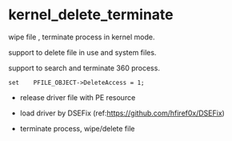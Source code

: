 # kernel_delete_terminate

wipe file , terminate process in kernel mode.

support to delete file in use and system files.

support to search and terminate 360 process.

`set	PFILE_OBJECT->DeleteAccess = 1;`

+ release driver file with PE resource

+ load driver by DSEFix (ref:https://github.com/hfiref0x/DSEFix)

+ terminate process, wipe/delete file
